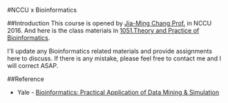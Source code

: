 #NCCU x Bioinformatics


##Introduction
This course is opened by [Jia-Ming Chang Prof.](http://www.changlabtw.com/pi-243732347837528.html "Jia-Ming Chang") in NCCU 2016. And here is the class materials in [1051.​Theory and Practice of Bioinformatics](http://www.changlabtw.com/1051-bioinformatics.html "1051.​Theory and Practice of Bioinformatics").

I'll update any Bioinformatics related materials and provide assignments here to discuss. If there is any mistake, please feel free to contact me and I will correct ASAP.
 
##Reference
- Yale - [Bioinformatics: Practical Application of Data Mining & Simulation](http://cbb752b16.gersteinlab.org)